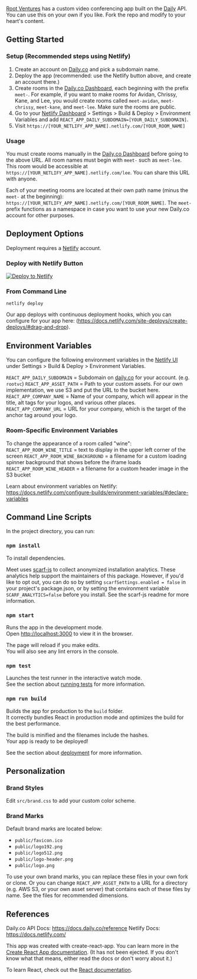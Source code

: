 [Root Ventures](root.vc) has a custom video conferencing app built on the [Daily](daily.co) API. You can use this on your own if you like. Fork the repo and modify to your heart's content.

## Getting Started

### Setup (Recommended steps using Netlify)
1. Create an account on [Daily.co](https://daily.co) and pick a subdomain name.
1. Deploy the app (recommended: use the Netlify button above, and create an account there.) 
1. Create rooms in the [Daily.co Dashboard](https://dashboard.daily.co), each beginning with the prefix `meet-`. For example, if you want to make rooms for Avidan, Chrissy, Kane, and Lee, you would create rooms called `meet-avidan`, `meet-chrissy`, `meet-kane`, and `meet-lee`. Make sure the rooms are public.
1. Go to your [Netlify Dashboard](https://app.netlify.com/sites) > Settings > Build & Deploy > Environment Variables and add `REACT_APP_DAILY_SUBDOMAIN=[YOUR_DAILY_SUBDOMAIN]`.
1. Visit `https://[YOUR_NETLIFY_APP_NAME].netlify.com/[YOUR_ROOM_NAME]`

### Usage
You must create rooms manually in the [Daily.co Dashboard](https://dashboard.daily.co) before going to the above URL. All room names must begin with `meet-` such as `meet-lee`. This room would be accessible at `https://[YOUR_NETLIFY_APP_NAME].netlify.com/lee`. You can share this URL with anyone.

Each of your meeting rooms are located at their own path name (minus the `meet-` at the beginning): `https://[YOUR_NETLIFY_APP_NAME].netlify.com/[YOUR_ROOM_NAME]`. The `meet-` prefix functions as a namespace in case you want to use your new Daily.co account for other purposes.

## Deployment Options

Deployment requires a [Netlify](https://www.netlify.com) account.

### Deploy with Netlify Button

[![Deploy to Netlify](https://www.netlify.com/img/deploy/button.svg)](https://app.netlify.com/start/deploy?repository=https://github.com/rootvc/meet)

### From Command Line

`netlify deploy`

Our app deploys with continuous deployment hooks, which you can configure for your app here: (https://docs.netlify.com/site-deploys/create-deploys/#drag-and-drop).

## Environment Variables

You can configure the following environment variables in the [Netlify UI](https://app.netlify.com/sites) under Settings > Build & Deploy > Environment Variables.

`REACT_APP_DAILY_SUBDOMAIN` = Subdomain on [daily.co](daily.co) for your account. (e.g. `rootvc`)
`REACT_APP_ASSET_PATH` = Path to your custom assets. For our own implementation, we use S3 and put the URL to the bucket here.
`REACT_APP_COMPANY_NAME` = Name of your company, which will appear in the title, alt tags for your logos, and various other places.
`REACT_APP_COMPANY_URL` = URL for your company, which is the target of the anchor tag around your logo.

### Room-Specific Environment Variables
To change the appearance of a room called "wine":
`REACT_APP_ROOM_WINE_TITLE` = text to display in the upper left corner of the screen
`REACT_APP_ROOM_WINE_BACKGROUND` = a filename for a custom loading spinner background that shows before the iframe loads
`REACT_APP_ROOM_WINE_HEADER` = a filename for a custom header image in the S3 bucket

Learn about environment variables on Netlify: https://docs.netlify.com/configure-builds/environment-variables/#declare-variables

## Command Line Scripts

In the project directory, you can run:

### `npm install`

To install dependencies.

Meet uses [scarf-js](https://github.com/scarf-sh/scarf.js) to collect anonymized installation analytics. These analytics help support the maintainers of this package. However, if you'd like to opt out, you can do so by setting `scarfSettings.enabled = false` in your project's package.json, or by setting the environment variable `SCARF_ANALYTICS=false` before you install. See the scarf-js readme for more information.

### `npm start`

Runs the app in the development mode.<br />
Open [http://localhost:3000](http://localhost:3000) to view it in the browser.

The page will reload if you make edits.<br />
You will also see any lint errors in the console.

### `npm test`

Launches the test runner in the interactive watch mode.<br />
See the section about [running tests](https://facebook.github.io/create-react-app/docs/running-tests) for more information.

### `npm run build`

Builds the app for production to the `build` folder.<br />
It correctly bundles React in production mode and optimizes the build for the best performance.

The build is minified and the filenames include the hashes.<br />
Your app is ready to be deployed!

See the section about [deployment](https://facebook.github.io/create-react-app/docs/deployment) for more information.

## Personalization

### Brand Styles

Edit `src/brand.css` to add your custom color scheme.

### Brand Marks
Default brand marks are located below:

 - `public/favicon.ico`
 - `public/logo192.png`
 - `public/logo512.png`
 - `public/logo-header.png`
 - `public/logo.png`

To use your own brand marks, you can replace these files in your own fork or clone. Or you can change `REACT_APP_ASSET_PATH` to a URL for a directory (e.g. AWS S3, or your own asset server) that contains each of these files by name. See the files for recommended dimensions.

## References

Daily.co API Docs: https://docs.daily.co/reference
Netlify Docs: https://docs.netlify.com/

This app was created with create-react-app. You can learn more in the [Create React App documentation](https://facebook.github.io/create-react-app/docs/getting-started). (It has not been ejected. If you don't know what that means, either read the docs or don't worry about it.)

To learn React, check out the [React documentation](https://reactjs.org/).
